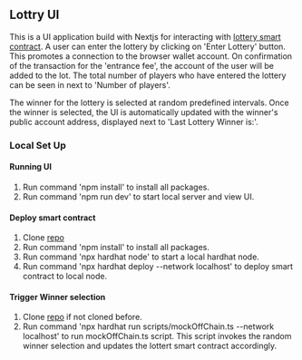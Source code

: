 ## Lottry UI 

This is a UI application build with Nextjs for interacting with [lottery smart contract](https://github.com/srihari11235/lottery-contract). A user can enter the lottery by clicking on 'Enter Lottery' button. This promotes a connection to the browser wallet account. On confirmation of the transaction for the 'entrance fee', the account of the user will be added to the lot. The total number of players who have entered the lottery can be seen in next to 'Number of players'.

The winner for the lottery is selected at random predefined intervals. Once the winner is selected, the UI is automatically updated with the winner's public account address, displayed next to 'Last Lottery Winner is:'.  

### Local Set Up 

#### Running UI

1. Run command 'npm install' to install all packages.
2. Run command 'npm run dev' to start local server and view UI.

#### Deploy smart contract 

1. Clone [repo](https://github.com/srihari11235/lottery-contract)
2. Run command 'npm install' to install all packages.
3. Run command 'npx hardhat node' to start a local hardhat node.
4. Run command 'npx hardhat deploy --network localhost' to deploy smart contract to local node.

#### Trigger Winner selection

1. Clone [repo](https://github.com/srihari11235/lottery-contract) if not cloned before. 
2. Run command 'npx hardhat run scripts/mockOffChain.ts --network localhost' to run mockOffChain.ts script. This script invokes the random winner selection and updates the lottert smart contract accordingly. 
